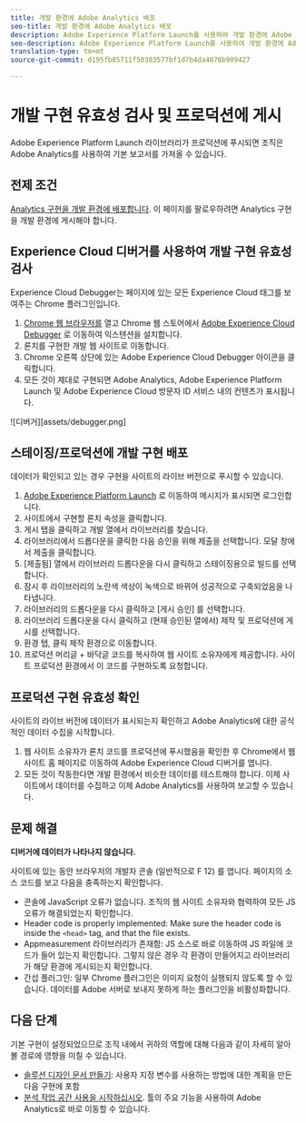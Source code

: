 ```yaml
---
title: 개발 환경에 Adobe Analytics 배포
seo-title: 개발 환경에 Adobe Analytics 배포
description: Adobe Experience Platform Launch를 사용하여 개발 환경에 Adobe Analytics를 배포하는 방법을 살펴볼 수 있습니다.
seo-description: Adobe Experience Platform Launch를 사용하여 개발 환경에 Adobe Analytics를 배포하는 방법을 살펴볼 수 있습니다.
translation-type: tm+mt
source-git-commit: d195fb85711f58383577bf1d7b4da4078b909427

---
```



# 개발 구현 유효성 검사 및 프로덕션에 게시

Adobe Experience Platform Launch 라이브러리가 프로덕션에 푸시되면 조직은 Adobe Analytics를 사용하여 기본 보고서를 가져올 수 있습니다.

## 전제 조건

[Analytics 구현을 개발 환경에 배포합니다](deploy-dev.md). 이 페이지를 팔로우하려면 Analytics 구현을 개발 환경에 게시해야 합니다.

## Experience Cloud 디버거를 사용하여 개발 구현 유효성 검사

Experience Cloud Debugger는 페이지에 있는 모든 Experience Cloud 태그를 보여주는 Chrome 플러그인입니다.

1. [Chrome 웹 브라우저를](https://www.google.com/chrome/) 열고 Chrome 웹 스토어에서 [Adobe Experience Cloud Debugger](https://chrome.google.com/webstore/detail/adobe-experience-cloud-de/ocdmogmohccmeicdhlhhgepeaijenapj) 로 이동하여 익스텐션을 설치합니다.
2. 론치를 구현한 개발 웹 사이트로 이동합니다.
3. Chrome 오른쪽 상단에 있는 Adobe Experience Cloud Debugger 아이콘을 클릭합니다.
4. 모든 것이 제대로 구현되면 Adobe Analytics, Adobe Experience Platform Launch 및 Adobe Experience Cloud 방문자 ID 서비스 내의 컨텐츠가 표시됩니다.

![디버거][assets/debugger.png]

## 스테이징/프로덕션에 개발 구현 배포

데이터가 확인되고 있는 경우 구현을 사이트의 라이브 버전으로 푸시할 수 있습니다.

1. [Adobe Experience Platform Launch](https://launch.adobe.com) 로 이동하여 메시지가 표시되면 로그인합니다.
2. 사이트에서 구현할 론치 속성을 클릭합니다.
3. 게시 탭을 클릭하고 개발 열에서 라이브러리를 찾습니다.
4. 라이브러리에서 드롭다운을 클릭한 다음 승인을 위해 제출을 선택합니다. 모달 창에서 제출을 클릭합니다.
5. [제출됨] 열에서 라이브러리 드롭다운을 다시 클릭하고 스테이징용으로 빌드를 선택합니다.
6. 잠시 후 라이브러리의 노란색 색상이 녹색으로 바뀌어 성공적으로 구축되었음을 나타냅니다.
7. 라이브러리의 드롭다운을 다시 클릭하고 [게시 승인] 를 선택합니다.
8. 라이브러리 드롭다운을 다시 클릭하고 (현재 승인된 열에서) 제작 및 프로덕션에 게시를 선택합니다.
9. 환경 탭, 클릭 제작 환경으로 이동합니다.
10. 프로덕션 머리글 + 바닥글 코드를 복사하여 웹 사이트 소유자에게 제공합니다. 사이트 프로덕션 환경에서 이 코드를 구현하도록 요청합니다.

## 프로덕션 구현 유효성 확인

사이트의 라이브 버전에 데이터가 표시되는지 확인하고 Adobe Analytics에 대한 공식적인 데이터 수집을 시작합니다.

1. 웹 사이트 소유자가 론치 코드를 프로덕션에 푸시했음을 확인한 후 Chrome에서 웹 사이트 홈 페이지로 이동하여 Adobe Experience Cloud 디버거를 엽니다.
2. 모든 것이 작동한다면 개발 환경에서 비슷한 데이터를 테스트해야 합니다. 이제 사이트에서 데이터를 수집하고 이제 Adobe Analytics를 사용하여 보고할 수 있습니다.

## 문제 해결

**디버거에 데이터가 나타나지 않습니다.**

사이트에 있는 동안 브라우저의 개발자 콘솔 (일반적으로 F 12) 를 엽니다. 페이지의 소스 코드를 보고 다음을 충족하는지 확인합니다.

* 콘솔에 JavaScript 오류가 없습니다. 조직의 웹 사이트 소유자와 협력하여 모든 JS 오류가 해결되었는지 확인합니다.
* Header code is properly implemented: Make sure the header code is inside the `<head>` tag, and that the file exists.
* Appmeasurement 라이브러리가 존재함: JS 소스로 바로 이동하여 JS 파일에 코드가 들어 있는지 확인합니다. 그렇지 않은 경우 각 환경이 만들어지고 라이브러리가 해당 환경에 게시되는지 확인합니다.
* 간섭 플러그인: 일부 Chrome 플러그인은 이미지 요청이 실행되지 않도록 할 수 있습니다. 데이터를 Adobe 서버로 보내지 못하게 하는 플러그인을 비활성화합니다.

## 다음 단계

기본 구현이 설정되었으므로 조직 내에서 귀하의 역할에 대해 다음과 같이 자세히 알아볼 경로에 영향을 미칠 수 있습니다.

* [솔루션 디자인 문서 만들기](../prepare/solution-design.md): 사용자 지정 변수를 사용하는 방법에 대한 계획을 만든 다음 구현에 포함
* [분석 작업 공간 사용을 시작하십시오](../../analyze/analysis-workspace/home.md). 툴의 주요 기능을 사용하여 Adobe Analytics로 바로 이동할 수 있습니다.
